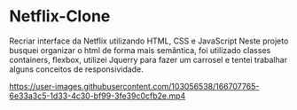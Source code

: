 # Netflix-Clone
Recriar interface da Netflix utilizando HTML, CSS e JavaScript
Neste projeto busquei organizar o html de forma mais semântica, foi utilizado classes containers, flexbox, utilizei Jquerry para fazer um carrosel e tentei trabalhar alguns conceitos de responsividade.


https://user-images.githubusercontent.com/103056538/166707765-6e33a3c5-1d33-4c30-bf99-3fe39c0cfb2e.mp4

